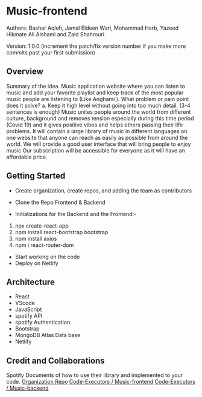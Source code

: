 # Music-frontend

Authors: Bashar Aqleh, Jamal Eldeen Wari, Mohammad Harb, Yazeed Hikmate Ali Alshami
and Zaid Shahrouri

Version: 1.0.0 (increment the patch/fix version number if you make more commits past your first submission)

## Overview

Summary of the idea. Music application website where you can listen to music and add your favorite playlist and keep track of the most popular music people are listening to (Like Anghami ).  What problem or pain point does it solve? a. Keep it high level without going into too much detail. (3-4 sentences is enough) Music unites people around the world from different culture, background and removes tension especially during this time period (Covid 19) and it gives positive vibes and helps others passing their life problems.  It will contain a large library of music in different languages on one website that anyone can reach as easily as possible from around the world.  We will provide a good user interface that will bring people to enjoy music  Our subscription will be accessible for everyone as it will have an affordable price.

## Getting Started

- Create organization, create repos, and adding the team as contributors
- Clone the Repo Frontend & Backend

- Initializations for the Backend and the Frontend:-

1. npx create-react-app
1. npm install react-bootstrap bootstrap
1. npm install axios
1. npm i react-router-dom

- Start working on the code
- Deploy on Netlify

## Architecture

- React
- VScode
- JavaScript
- spotify API
- spotify Authentication
- Bootstrap
- MongoDB Atlas Data base
- Netlify

## Credit and Collaborations

Spotify Documents of how to use their library and implemented to your code.
[Organization Repo](https://github.com/Code-Executors)
[Code-Executors / Music-frontend](https://github.com/Code-Executors/Music-frontend)
[Code-Executors / Music-backend](https://github.com/Code-Executors/Music-backend)
